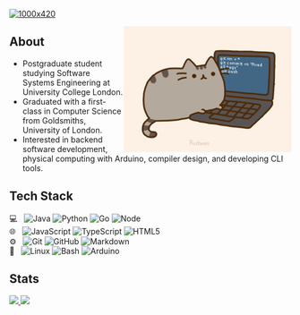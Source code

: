 [![1000x420](https://user-images.githubusercontent.com/438920/84861219-66036b00-b025-11ea-956b-0b5e009e0d78.gif "Louis Lefevre")](https://github.com/louislefevre)

<img width="300" align="right" alt="GIF" src="pusheencode.gif" />

## About
- Postgraduate student studying Software Systems Engineering at University College London.
- Graduated with a first-class in Computer Science from Goldsmiths, University of London.
- Interested in backend software development, physical computing with Arduino, compiler design, and developing CLI tools.

## Tech Stack
💻 &nbsp;
  ![Java](https://img.shields.io/badge/-Java-333333?style=flat&logo=java&logoColor=007396)
  ![Python](https://img.shields.io/badge/-Python-333333?style=flat&logo=python)
  ![Go](https://img.shields.io/badge/-Go-333333?style=flat&logo=go)
  ![Node](https://img.shields.io/badge/-Node.js-333333?style=flat&logo=node.js)  
🌐 &nbsp;
  ![JavaScript](https://img.shields.io/badge/-JavaScript-333333?style=flat&logo=javascript)
  ![TypeScript](https://img.shields.io/badge/-TypeScript-333333?style=flat&logo=typescript)
  ![HTML5](https://img.shields.io/badge/-HTML5-333333?style=flat&logo=HTML5)  
⚙️ &nbsp;
  ![Git](https://img.shields.io/badge/-Git-333333?style=flat&logo=git)
  ![GitHub](https://img.shields.io/badge/-GitHub-333333?style=flat&logo=github)
  ![Markdown](https://img.shields.io/badge/-Markdown-333333?style=flat&logo=markdown)  
🔧 &nbsp;
  ![Linux](https://img.shields.io/badge/-Linux-333333?style=flat&logo=linux)
  ![Bash](https://img.shields.io/badge/-Bash-333333?style=flat&logo=gnu-bash)
  ![Arduino](https://img.shields.io/badge/-Arduino-333333?style=flat&logo=arduino)  

## Stats
<a href="https://github.com/louislefevre">
  <img height="180em" src="https://github-readme-stats.vercel.app/api?username=louislefevre&theme=graywhite&show_icons=true&count_private=true&include_all_commits=true&custom_title=GitHub%20Stats" />
  <img height="180em" src="https://github-readme-stats.vercel.app/api/top-langs/?username=louislefevre&theme=graywhite&layout=compact&langs_count=6&hide=html,css,handlebars" />
</a>
<!--- https://github.com/anuraghazra/github-readme-stats/blob/master/themes/README.md --->

